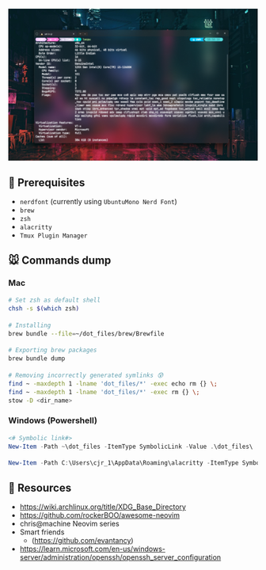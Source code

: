 ![Mah bootifoo terminal](assets/banner.png)

## 🫎 Prerequisites
- `nerdfont` (currently using `UbuntuMono Nerd Font`)
- `brew`
- `zsh`
- `alacritty`
- `Tmux Plugin Manager` 

## 🐭 Commands dump
### Mac
```bash
# Set zsh as default shell
chsh -s $(which zsh)

# Installing
brew bundle --file=~/dot_files/brew/Brewfile

# Exporting brew packages
brew bundle dump

# Removing incorrectly generated symlinks 😰
find ~ -maxdepth 1 -lname 'dot_files/*' -exec echo rm {} \;
find ~ -maxdepth 1 -lname 'dot_files/*' -exec rm {} \;
stow -D <dir_name>
```

### Windows (Powershell)
```powershell
<# Symbolic link#>
New-Item -Path ~\dot_files -ItemType SymbolicLink -Value .\dot_files\

New-Item -Path C:\Users\cjr_1\AppData\Roaming\alacritty -ItemType SymbolicLink -Value C:\Users\cjr_1\dot_files\alacritty\.config\alacritty
```

## 🐶 Resources
- https://wiki.archlinux.org/title/XDG_Base_Directory
- https://github.com/rockerBOO/awesome-neovim
- chris@machine Neovim series
- Smart friends 
  - (https://github.com/evantancy)
- https://learn.microsoft.com/en-us/windows-server/administration/openssh/openssh_server_configuration
